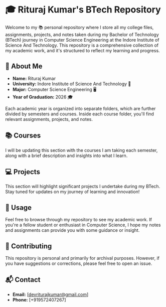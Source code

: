 # 🎓 Rituraj Kumar's BTech Repository

Welcome to my 📚 personal repository where I store all my college files, assignments, projects, and notes taken during my Bachelor of Technology (BTech) journey in Computer Science Engineering at the Indore Institute of Science And Technology. This repository is a comprehensive collection of my academic work, and it's structured to reflect my learning and progress.

## 👤 About Me

- **Name:** Rituraj Kumar
- **University:** Indore Institute of Science And Technology 🏫
- **Major:** Computer Science Engineering 🖥️
- **Year of Graduation:** 2026 🎓


Each academic year is organized into separate folders, which are further divided by semesters and courses. Inside each course folder, you'll find relevant assignments, projects, and notes.

## 📚 Courses

I will be updating this section with the courses I am taking each semester, along with a brief description and insights into what I learn.

## 💻 Projects

This section will highlight significant projects I undertake during my BTech. Stay tuned for updates on my journey of learning and innovation!

## 📝 Usage

Feel free to browse through my repository to see my academic work. If you're a fellow student or enthusiast in Computer Science, I hope my notes and assignments can provide you with some guidance or insight.

## 🤝 Contributing

This repository is personal and primarily for archival purposes. However, if you have suggestions or corrections, please feel free to open an issue.

## 📬 Contact

- **Email:** [devriturajkumar@gmail.com]
- **Phone:** [+919572407267]

